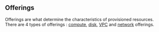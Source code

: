 ## Offerings

Offerings are what determine the characteristics of provisioned resources. There are 4 types of offerings : [compute](#compute-offerings), [disk](#disk-offerings), [VPC](#vpc-offerings) and [network](#network-offerings) offerings.
